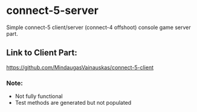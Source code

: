 # connect-5-server
Simple connect-5 client/server (connect-4 offshoot) console game server part.

## Link to Client Part:
https://github.com/MindaugasVainauskas/connect-5-client

### Note:
- Not fully functional
- Test methods are generated but not populated
